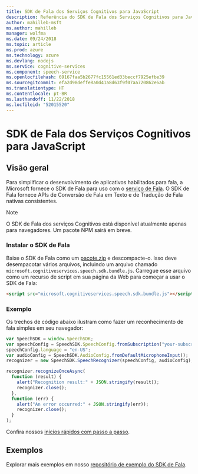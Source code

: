 ```yaml
---
title: SDK de Fala dos Serviços Cognitivos para JavaScript
description: Referência do SDK de Fala dos Serviços Cognitivos para JavaScript
author: mahilleb-msft
ms.author: mahilleb
manager: wolfma
ms.date: 09/24/2018
ms.topic: article
ms.prod: azure
ms.technology: azure
ms.devlang: nodejs
ms.service: cognitive-services
ms.component: speech-service
ms.openlocfilehash: 69167faa5b2677fc15561ed33beccf7925efbe39
ms.sourcegitcommit: efa2d98deffe8a0d41a8d63f9f07aa720862e6ab
ms.translationtype: HT
ms.contentlocale: pt-BR
ms.lasthandoff: 11/22/2018
ms.locfileid: "52015520"
---
```

# <a name="cognitive-services-speech-sdk-for-javascript"></a>SDK de Fala dos Serviços Cognitivos para JavaScript

## <a name="overview"></a>Visão geral

Para simplificar o desenvolvimento de aplicativos habilitados para fala, a Microsoft fornece o SDK de Fala para uso com o [serviço de Fala](https://aka.ms/csspeech).
O SDK de Fala fornece APIs de Conversão de Fala em Texto e de Tradução de Fala nativas consistentes.

> [!NOTE]
> O SDK de Fala dos serviços Cognitivos está disponível atualmente apenas para navegadores.
> Um pacote NPM sairá em breve.

### <a name="install-the-speech-sdk"></a>Instalar o SDK de Fala

Baixe o SDK de Fala como um [pacote.zip](https://aka.ms/csspeech/jsbrowserpackage) e descompacte-o.
Isso deve desempacotar vários arquivos, incluindo um arquivo chamado `microsoft.cognitiveservices.speech.sdk.bundle.js`.
Carregue esse arquivo como um recurso de script em sua página da Web para começar a usar o SDK de Fala:

```html
<script src="microsoft.cognitiveservices.speech.sdk.bundle.js"></script>
```

### <a name="example"></a>Exemplo 

Os trechos de código abaixo ilustram como fazer um reconhecimento de fala simples em seu navegador:

```javascript 
var SpeechSDK = window.SpeechSDK;
var speechConfig = SpeechSDK.SpeechConfig.fromSubscription("your-subscription-key", "your-service-region");
speechConfig.language = "en-US";
var audioConfig = SpeechSDK.AudioConfig.fromDefaultMicrophoneInput();
recognizer = new SpeechSDK.SpeechRecognizer(speechConfig, audioConfig);

recognizer.recognizeOnceAsync(
  function (result) {
    alert("Recognition result:" + JSON.stringify(result));
    recognizer.close();
  },
  function (err) {
    alert("An error occurred:" + JSON.stringify(err));
    recognizer.close();
  }
);
``` 

Confira nossos [inícios rápidos com passo a passo](/azure/cognitive-services/speech-service/quickstart-js-browser).

## <a name="samples"></a>Exemplos

Explorar mais exemplos em nosso [repositório de exemplo do SDK de Fala](https://aka.ms/csspeech/samples).
